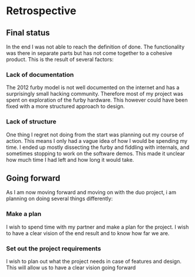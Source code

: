 # Retrospective

## Final status

In the end I was not able to reach the definition of done. The functionality was there in separate parts but has not come together to a cohesive product.
This is the result of several factors:

### Lack of documentation

The 2012 furby model is not well documented on the internet and has a surprisingly small hacking community. Therefore most of my project was spent on exploration of the furby hardware. This however could have been fixed with a more structured approach to design.

### Lack of structure

One thing I regret not doing from the start was planning out my course of action. This means I only had a vague idea of how I would be spending my time. I ended up mostly dissecting the furby and fiddling with internals, and sometimes stopping to work on the software demos. This made it unclear how much time I had left and how long it would take.

## Going forward

As I am now moving forward and moving on with the duo project, i am planning on doing several things differently:

### Make a plan

I wish to spend time with my partner and make a plan for the project. I wish to have a clear vision of the end result and to know how far we are.

### Set out the project requirements

I wish to plan out what the project needs in case of features and design. This will allow us to have a clear vision going forward
